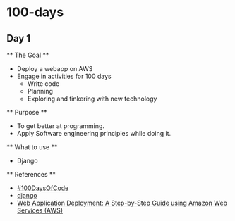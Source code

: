 # 100-days

## Day 1
** The Goal **
- Deploy a webapp on AWS
- Engage in activities for 100 days
  - Write code
  - Planning
  - Exploring and tinkering with new technology

** Purpose **
- To get better at programming.
- Apply Software engineering principles while doing it.

** What to use **
- Django

** References **
- [#100DaysOfCode](https://www.100daysofcode.com/)
- [django](https://www.djangoproject.com/)
- [Web Application Deployment: A Step-by-Step Guide using Amazon Web Services (AWS)](https://medium.com/@bilal325/web-application-deployment-a-step-by-step-guide-using-amazon-web-services-aws-a22e15c9d81e)

